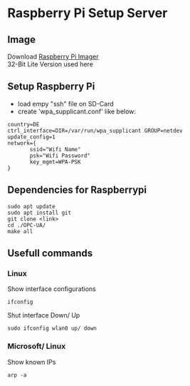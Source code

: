 # Raspberry Pi Setup Server
## Image
Download  [Raspberry Pi Imager](https://www.raspberrypi.org/documentation/installation/installing-images/)  
32-Bit Lite Version used here

## Setup Raspberry Pi
+ load empy "ssh" file on SD-Card
+ create 'wpa_supplicant.conf' like below:  
```
country=DE
ctrl_interface=DIR=/var/run/wpa_supplicant GROUP=netdev
update_config=1
network={
       ssid="Wifi Name"
       psk="Wifi Password"
       key_mgmt=WPA-PSK
}
``` 
## Dependencies for Raspberrypi
```
sudo apt update
sudo apt install git
git clone <link>
cd ./OPC-UA/
make all
```
## Usefull commands
### Linux  
Show interface configurations
```
ifconfig
```
Shut interface Down/ Up  
```
sudo ifconfig wlan0 up/ down
```
### Microsoft/ Linux  
Show known IPs
```
arp -a
```
